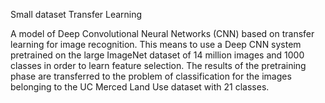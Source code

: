Small dataset Transfer Learning

A model of Deep Convolutional Neural Networks (CNN) based on transfer learning for image recognition.
This means to use a Deep CNN system pretrained on the large ImageNet dataset of 14 million images and 1000 classes in order to learn feature selection.
The results of the pretraining phase are transferred to the problem of classification for the images belonging to the UC Merced Land Use dataset with 21 classes.

